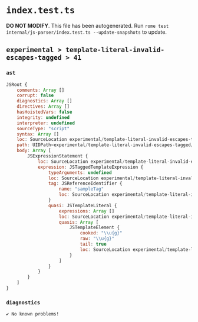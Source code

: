 # `index.test.ts`

**DO NOT MODIFY**. This file has been autogenerated. Run `rome test internal/js-parser/index.test.ts --update-snapshots` to update.

## `experimental > template-literal-invalid-escapes-tagged > 41`

### `ast`

```javascript
JSRoot {
	comments: Array []
	corrupt: false
	diagnostics: Array []
	directives: Array []
	hasHoistedVars: false
	integrity: undefined
	interpreter: undefined
	sourceType: "script"
	syntax: Array []
	loc: SourceLocation experimental/template-literal-invalid-escapes-tagged/41/input.js 1:0-1:16
	path: UIDPath<experimental/template-literal-invalid-escapes-tagged/41/input.js>
	body: Array [
		JSExpressionStatement {
			loc: SourceLocation experimental/template-literal-invalid-escapes-tagged/41/input.js 1:0-1:16
			expression: JSTaggedTemplateExpression {
				typeArguments: undefined
				loc: SourceLocation experimental/template-literal-invalid-escapes-tagged/41/input.js 1:0-1:16
				tag: JSReferenceIdentifier {
					name: "sampleTag"
					loc: SourceLocation experimental/template-literal-invalid-escapes-tagged/41/input.js 1:0-1:9 (sampleTag)
				}
				quasi: JSTemplateLiteral {
					expressions: Array []
					loc: SourceLocation experimental/template-literal-invalid-escapes-tagged/41/input.js 1:9-1:16
					quasis: Array [
						JSTemplateElement {
							cooked: "\\u{g}"
							raw: "\\u{g}"
							tail: true
							loc: SourceLocation experimental/template-literal-invalid-escapes-tagged/41/input.js 1:10-1:15
						}
					]
				}
			}
		}
	]
}
```

### `diagnostics`

```
✔ No known problems!

```
